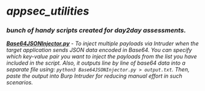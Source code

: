 # *appsec_utilities*
### *bunch of handy scripts created for day2day assessments.*

*__[Base64JSONInjector.py](./Base64JSONInjector.py)__ - To inject multiple payloads via Intruder when the target application sends JSON data encoded in Base64. You can specify which key-value pair you want to inject the payloads from the list you have included in the script. Also, it outputs line by line of base64 data into a separate file using: `python3 Base64JSONInjector.py > output.txt`. Then, paste the output into Burp Intruder for reducing manual effort in such scenarios.*
